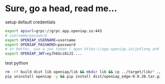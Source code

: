 # Sure, go a head, read me...
setup default credentials
```bash
export apiurl=grpc://grpc.app.openiap.io:443
# username/password
export OPENIAP_USERNAME=username
export OPENIAP_PASSWORD=password
# or better, use a jwt token ( open https://app.openiap.io/jwtlong and copy the jwt value)
export OPENIAP_JWT=eyJhbGciOiJI....
```

test python
```bash
rm -rf build dist lib openiap/lib && mkdir lib && cp ../target/lib/* ./openiap/lib && python setup.py sdist # python -m build --wheel
pip uninstall openiap -y && pip install dist/openiap_edge-0.0.20.tar.gz && python test.py
```